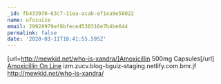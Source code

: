 ```yaml
---
_id: fb433970-63c7-11ea-acab-ef1ea9e56022
name: ufozuize
email: 29928979ef8bfece4530316e7b4be644
permalink: false
date: '2020-03-11T18:41:55.595Z'
---
```

[url=http://mewkid.net/who-is-xandra/]Amoxicillin 500mg Capsules[/url] <a href="http://mewkid.net/who-is-xandra/">Amoxicillin On Line</a> izm.zucv.blog-bguiz-staging.netlify.com.bmr.jf http://mewkid.net/who-is-xandra/
